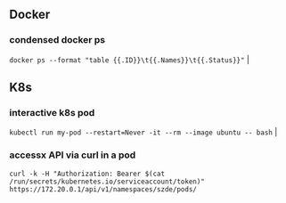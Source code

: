 ## Docker

### condensed docker ps

`docker ps --format "table {{.ID}}\t{{.Names}}\t{{.Status}}"`                    |

## K8s

### interactive k8s pod
`kubectl run my-pod --restart=Never -it --rm --image ubuntu -- bash`             |

### accessx API via curl in a pod 
`curl -k -H "Authorization: Bearer $(cat /run/secrets/kubernetes.io/serviceaccount/token)" https://172.20.0.1/api/v1/namespaces/szde/pods/`